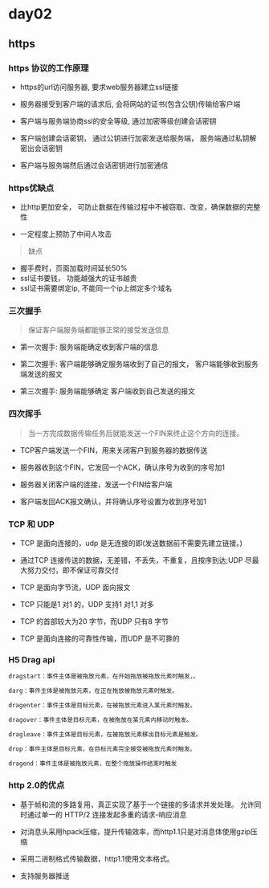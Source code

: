 # day02

## https

### https 协议的工作原理

- https的url访问服务器, 要求web服务器建立ssl链接

- 服务器接受到客户端的请求后, 会将网站的证书(包含公钥)传输给客户端

- 客户端与服务端协商ssl的安全等级, 通过加密等级创建会话密钥

- 客户端创建会话密钥， 通过公钥进行加密发送给服务端， 服务端通过私钥解密出会话密钥

- 客户端与服务端然后通过会话密钥进行加密通信

### https优缺点

- 比http更加安全， 可防止数据在传输过程中不被窃取、改变，确保数据的完整性

- 一定程度上预防了中间人攻击

> 缺点

- 握手费时，页面加载时间延长50%
- ssl证书要钱， 功能越强大的证书越贵
- ssl证书需要绑定ip, 不能同一个ip上绑定多个域名

### 三次握手

> 保证客户端服务端都能够正常的接受发送信息

- 第一次握手: 服务端能确定收到客户端的信息

- 第二次握手: 客户端能够确定服务端收到了自己的报文， 客户端能够收到服务端发送的报文

- 第三次握手: 服务端能够确定 客户端收到自己发送的报文

### 四次挥手

> 当一方完成数据传输任务后就能发送一个FIN来终止这个方向的连接。

- TCP客户端发送一个FIN，用来关闭客户到服务器的数据传送

- 服务器收到这个FIN，它发回一个ACK，确认序号为收到的序号加1

- 服务器关闭客户端的连接，发送一个FIN给客户端

- 客户端发回ACK报文确认，并将确认序号设置为收到序号加1

### TCP 和 UDP

- TCP 是面向连接的，udp 是无连接的即(发送数据前不需要先建立链接。)

- 通过TCP 连接传送的数据，无差错，不丢失，不重复，且按序到达;UDP 尽最大努力交付，即不保证可靠交付

- TCP 是面向字节流，UDP 面向报文

- TCP 只能是1 对1 的，UDP 支持1 对1,1 对多

- TCP 的首部较大为20 字节，而UDP 只有8 字节

- TCP 是面向连接的可靠性传输，而UDP 是不可靠的

### H5 Drag api

```md
dragstart：事件主体是被拖放元素，在开始拖放被拖放元素时触发，。

darg：事件主体是被拖放元素，在正在拖放被拖放元素时触发。

dragenter：事件主体是目标元素，在被拖放元素进入某元素时触发。

dragover：事件主体是目标元素，在被拖放在某元素内移动时触发。

dragleave：事件主体是目标元素，在被拖放元素移出目标元素是触发。

drop：事件主体是目标元素，在目标元素完全接受被拖放元素时触发。

dragend：事件主体是被拖放元素，在整个拖放操作结束时触发
```

### http 2.0的优点

- 基于帧和流的多路复用，真正实现了基于一个链接的多请求并发处理。 允许同时通过单一的 HTTP/2 连接发起多重的请求-响应消息

- 对消息头采用hpack压缩，提升传输效率，而http1.1只是对消息体使用gzip压缩

- 采用二进制格式传输数据，http1.1使用文本格式。

- 支持服务器推送
